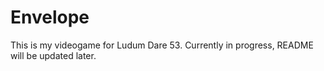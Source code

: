 # Envelope
This is my videogame for Ludum Dare 53. Currently in progress, README will be updated later.